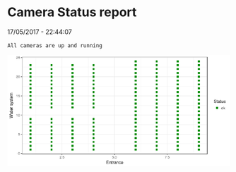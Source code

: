 Camera Status report
================
17/05/2017 - 22:44:07

    All cameras are up and running

![](camreport_files/figure-markdown_github/unnamed-chunk-2-1.png)
